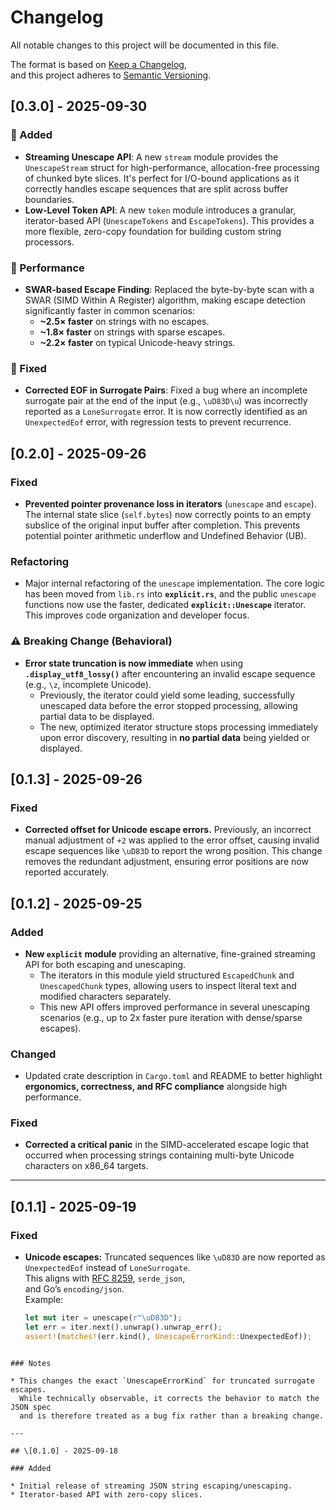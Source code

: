 # Changelog

All notable changes to this project will be documented in this file.

The format is based on [Keep a Changelog](https://keepachangelog.com/en/1.1.0/),  
and this project adheres to [Semantic Versioning](https://semver.org/spec/v2.0.0.html).

## [0.3.0] - 2025-09-30

### 🎉 Added

* **Streaming Unescape API**: A new `stream` module provides the `UnescapeStream` struct for high-performance, allocation-free processing of chunked byte slices. It's perfect for I/O-bound applications as it correctly handles escape sequences that are split across buffer boundaries.
* **Low-Level Token API**: A new `token` module introduces a granular, iterator-based API (`UnescapeTokens` and `EscapeTokens`). This provides a more flexible, zero-copy foundation for building custom string processors.

### 🚀 Performance

* **SWAR-based Escape Finding**: Replaced the byte-by-byte scan with a SWAR (SIMD Within A Register) algorithm, making escape detection significantly faster in common scenarios:
    * **~2.5× faster** on strings with no escapes.
    * **~1.8× faster** on strings with sparse escapes.
    * **~2.2× faster** on typical Unicode-heavy strings.

### 🐞 Fixed

* **Corrected EOF in Surrogate Pairs**: Fixed a bug where an incomplete surrogate pair at the end of the input (e.g., `\uD83D\u`) was incorrectly reported as a `LoneSurrogate` error. It is now correctly identified as an `UnexpectedEof` error, with regression tests to prevent recurrence.

## [0.2.0] - 2025-09-26

### Fixed

  * **Prevented pointer provenance loss in iterators** (`unescape` and `escape`). The internal state slice (`self.bytes`) now correctly points to an empty subslice of the original input buffer after completion. This prevents potential pointer arithmetic underflow and Undefined Behavior (UB).

### Refactoring

  * Major internal refactoring of the `unescape` implementation. The core logic has been moved from `lib.rs` into **`explicit.rs`**, and the public `unescape` functions now use the faster, dedicated **`explicit::Unescape`** iterator. This improves code organization and developer focus.

### ⚠️ Breaking Change (Behavioral)

  * **Error state truncation is now immediate** when using **`.display_utf8_lossy()`** after encountering an invalid escape sequence (e.g., `\z`, incomplete Unicode).
      * Previously, the iterator could yield some leading, successfully unescaped data before the error stopped processing, allowing partial data to be displayed.
      * The new, optimized iterator structure stops processing immediately upon error discovery, resulting in **no partial data** being yielded or displayed.

## [0.1.3] - 2025-09-26

### Fixed

- **Corrected offset for Unicode escape errors.** Previously, an incorrect manual adjustment of `+2` was applied to the error offset, causing invalid escape sequences like `\uD83D` to report the wrong position. This change removes the redundant adjustment, ensuring error positions are now reported accurately.

## [0.1.2] - 2025-09-25

### Added

-   **New `explicit` module** providing an alternative, fine-grained streaming API for both escaping and unescaping.
    -   The iterators in this module yield structured `EscapedChunk` and `UnescapedChunk` types, allowing users to inspect literal text and modified characters separately.
    -   This new API offers improved performance in several unescaping scenarios (e.g., up to 2x faster pure iteration with dense/sparse escapes).

### Changed

-   Updated crate description in `Cargo.toml` and README to better highlight **ergonomics, correctness, and RFC compliance** alongside high performance.

### Fixed

  - **Corrected a critical panic** in the SIMD-accelerated escape logic that occurred when processing strings containing multi-byte Unicode characters on x86\_64 targets.
  
***

## [0.1.1] - 2025-09-19
### Fixed
- **Unicode escapes:** Truncated sequences like `\uD83D` are now reported as  
  `UnexpectedEof` instead of `LoneSurrogate`.  
  This aligns with [RFC 8259](https://www.rfc-editor.org/rfc/rfc8259), `serde_json`,  
  and Go’s `encoding/json`.  
  Example:
  ```rust
  let mut iter = unescape(r"\uD83D");
  let err = iter.next().unwrap().unwrap_err();
  assert!(matches!(err.kind(), UnescapeErrorKind::UnexpectedEof));
````

### Notes

* This changes the exact `UnescapeErrorKind` for truncated surrogate escapes.
  While technically observable, it corrects the behavior to match the JSON spec
  and is therefore treated as a bug fix rather than a breaking change.

---

## \[0.1.0] - 2025-09-18

### Added

* Initial release of streaming JSON string escaping/unescaping.
* Iterator-based API with zero-copy slices.